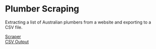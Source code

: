 # Plumber Scraping
Extracting a list of Australian plumbers from a website and exporting to a CSV file.

[Scraper](https://github.com/NawfelBC/Plumber_Scraping/blob/main/scraper.py)  
[CSV Output](https://github.com/NawfelBC/Plumber_Scraping/blob/main/plumber_data_final.csv)
